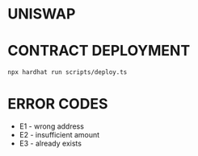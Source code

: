 # UNISWAP

# CONTRACT DEPLOYMENT

```shell
npx hardhat run scripts/deploy.ts
```

# ERROR CODES
- E1 - wrong address
- E2 - insufficient amount
- E3 - already exists